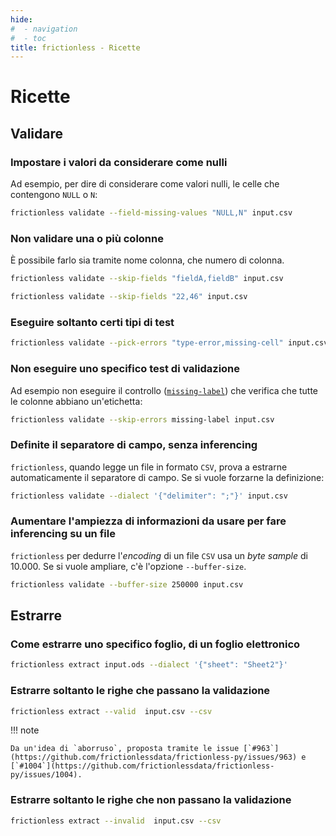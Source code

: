 ```yaml
---
hide:
#  - navigation
#  - toc
title: frictionless - Ricette
---
```


# Ricette

## Validare

### Impostare i valori da considerare come nulli

Ad esempio, per dire di considerare come valori nulli, le celle che contengono `NULL` o `N`:

```bash
frictionless validate --field-missing-values "NULL,N" input.csv
```

### Non validare una o più colonne

È possibile farlo sia tramite nome colonna, che numero di colonna.


```bash
frictionless validate --skip-fields "fieldA,fieldB" input.csv
```

```bash
frictionless validate --skip-fields "22,46" input.csv
```

### Eseguire soltanto certi tipi di test

``` bash
frictionless validate --pick-errors "type-error,missing-cell" input.csv
```

### Non eseguire uno specifico test di validazione

Ad esempio non eseguire il controllo ([`missing-label`](tipi-errore.md#blank-row)) che verifica che tutte le colonne abbiano un'etichetta:

```bash
frictionless validate --skip-errors missing-label input.csv
```

### Definite il separatore di campo, senza inferencing

`frictionless`, quando legge un file in formato `CSV`, prova a estrarne automaticamente il separatore di campo. Se si vuole forzarne la definizione:

``` bash
frictionless validate --dialect '{"delimiter": ";"}' input.csv
```

### Aumentare l'ampiezza di informazioni da usare per fare inferencing su un file

`frictionless` per dedurre l'_encoding_ di un file `CSV` usa un _byte sample_ di 10.000. Se si vuole ampliare, c'è l'opzione `--buffer-size`.

``` bash
frictionless validate --buffer-size 250000 input.csv
```

## Estrarre

### Come estrarre uno specifico foglio, di un foglio elettronico

```bash
frictionless extract input.ods --dialect '{"sheet": "Sheet2"}'
```

### Estrarre soltanto le righe che passano la validazione

``` bash
frictionless extract --valid  input.csv --csv
```

!!! note

    Da un'idea di `aborruso`, proposta tramite le issue [`#963`](https://github.com/frictionlessdata/frictionless-py/issues/963) e [`#1004`](https://github.com/frictionlessdata/frictionless-py/issues/1004).

### Estrarre soltanto le righe che non passano la validazione

``` bash
frictionless extract --invalid  input.csv --csv
```
